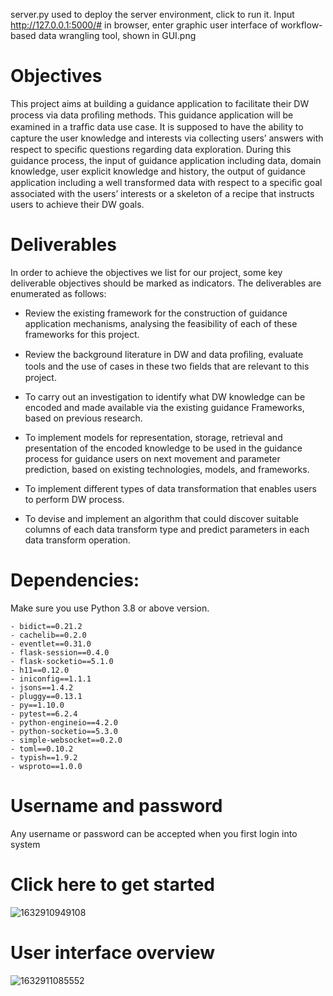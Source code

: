 server.py used to deploy the server environment, click to run it.
Input  http://127.0.0.1:5000/# in browser, enter graphic user interface of workflow-based data wrangling tool, shown in GUI.png

# Objectives

This project aims at building a guidance application to facilitate their DW process via data proﬁling methods. This guidance application will be examined in a trafﬁc data use case. It is supposed to have the ability to capture the user knowledge and interests via collecting users’ answers with respect to speciﬁc questions regarding data exploration. During this guidance process, the input of guidance application including data, domain knowledge, user explicit knowledge and history, the output of guidance application including a well transformed data with respect to a speciﬁc goal associated with the users’ interests or a skeleton of a recipe that instructs users to achieve their DW goals.

# Deliverables

In order to achieve the objectives we list for our project, some key deliverable objectives should be marked as indicators. The deliverables are enumerated as follows:

+ Review the existing framework for the construction of guidance application mechanisms, analysing the feasibility of each of these frameworks for this project.

+ Review the background literature in DW and data proﬁling, evaluate tools and the use of cases in these two ﬁelds that are relevant to this project.

+ To carry out an investigation to identify what DW knowledge can be encoded and made available via the existing guidance Frameworks, based on previous research.

+ To implement models for representation, storage, retrieval and presentation of the encoded knowledge to be used in the guidance process for guidance users on next movement and parameter prediction, based on existing technologies, models, and frameworks.

+ To implement different types of data transformation that enables users to perform DW process.

+ To devise and implement an algorithm that could discover suitable columns of each data transform type and predict parameters in each data transform operation.

# Dependencies:
Make sure you use Python 3.8 or above version.
 ```
- bidict==0.21.2
- cachelib==0.2.0
- eventlet==0.31.0
- flask-session==0.4.0
- flask-socketio==5.1.0
- h11==0.12.0
- iniconfig==1.1.1
- jsons==1.4.2
- pluggy==0.13.1
- py==1.10.0
- pytest==6.2.4
- python-engineio==4.2.0
- python-socketio==5.3.0
- simple-websocket==0.2.0
- toml==0.10.2
- typish==1.9.2
- wsproto==1.0.0
 ```

# Username and password
Any username or password can be accepted when you first login into system

# Click here to get started
![1632910949108](https://user-images.githubusercontent.com/16412949/135250964-361c913a-af4d-4fa2-b0d4-570f05b8a649.jpg)

# User interface overview
![1632911085552](https://user-images.githubusercontent.com/16412949/135251271-d1e5eb4c-bd0f-4f15-8bfd-0f75edf75345.jpg)



